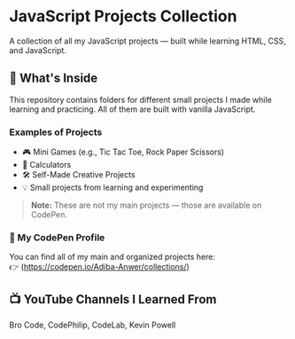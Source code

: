 # JavaScript Projects Collection

A collection of all my JavaScript projects — built while learning HTML, CSS, and JavaScript.

## 📁 What's Inside

This repository contains folders for different small projects I made while learning and practicing. All of them are built with vanilla JavaScript.

### Examples of Projects

- 🎮 Mini Games (e.g., Tic Tac Toe, Rock Paper Scissors)
- 🧮 Calculators
- 🛠️ Self-Made Creative Projects
- 💡 Small projects from learning and experimenting

> **Note:** These are not my main projects — those are available on CodePen.

### 🔗 My CodePen Profile
You can find all of my main and organized projects here:  
👉 (https://codepen.io/Adiba-Anwer/collections/)

## 📺 YouTube Channels I Learned From
Bro Code, CodePhilip, CodeLab, Kevin Powell
